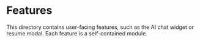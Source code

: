 # Features

This directory contains user-facing features, such as the AI chat widget or resume modal. Each feature is a self-contained module.
